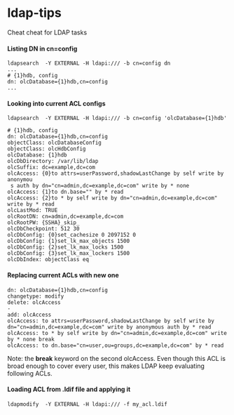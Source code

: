 # ldap-tips
Cheat cheat for LDAP tasks

#### Listing DN in cn=config
```
ldapsearch  -Y EXTERNAL -H ldapi:/// -b cn=config dn
...
# {1}hdb, config
dn: olcDatabase={1}hdb,cn=config
...
```

#### Looking into current ACL configs
```
ldapsearch  -Y EXTERNAL -H ldapi:/// -b cn=config 'olcDatabase={1}hdb'

# {1}hdb, config
dn: olcDatabase={1}hdb,cn=config
objectClass: olcDatabaseConfig
objectClass: olcHdbConfig
olcDatabase: {1}hdb
olcDbDirectory: /var/lib/ldap
olcSuffix: dc=example,dc=com
olcAccess: {0}to attrs=userPassword,shadowLastChange by self write by anonymou
 s auth by dn="cn=admin,dc=example,dc=com" write by * none
olcAccess: {1}to dn.base="" by * read
olcAccess: {2}to * by self write by dn="cn=admin,dc=example,dc=com" write by * read
olcLastMod: TRUE
olcRootDN: cn=admin,dc=example,dc=com
olcRootPW: {SSHA}_skip_
olcDbCheckpoint: 512 30
olcDbConfig: {0}set_cachesize 0 2097152 0
olcDbConfig: {1}set_lk_max_objects 1500
olcDbConfig: {2}set_lk_max_locks 1500
olcDbConfig: {3}set_lk_max_lockers 1500
olcDbIndex: objectClass eq
```

#### Replacing current ACLs with new one
```
dn: olcDatabase={1}hdb,cn=config
changetype: modify
delete: olcAccess
-
add: olcAccess
olcAccess: to attrs=userPassword,shadowLastChange by self write by dn="cn=admin,dc=example,dc=com" write by anonymous auth by * read
olcAccess: to * by self write by dn="cn=admin,dc=example,dc=com" write by * none break
olcAccess: to dn.base="cn=user,ou=groups,dc=example,dc=com" by * read
```

Note: the **break** keyword on the second olcAccess. Even though this ACL is broad enough to cover every user, this makes LDAP keep evaluating following ACLs.

#### Loading ACL from .ldif file and applying it
```
ldapmodify  -Y EXTERNAL -H ldapi:/// -f my_acl.ldif 
```
